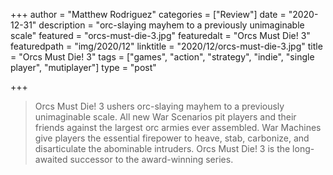 +++
author = "Matthew Rodriguez"
categories = ["Review"]
date = "2020-12-31"
description = "orc-slaying mayhem to a previously unimaginable scale"
featured = "orcs-must-die-3.jpg"
featuredalt = "Orcs Must Die! 3"
featuredpath = "img/2020/12"
linktitle = "2020/12/orcs-must-die-3.jpg"
title = "Orcs Must Die! 3"
tags = ["games", "action", "strategy", "indie", "single player", "mutiplayer"]
type = "post"

+++

> Orcs Must Die! 3 ushers orc-slaying mayhem to a previously unimaginable scale. All new War Scenarios pit players and their friends against the largest orc armies ever assembled. War Machines give players the essential firepower to heave, stab, carbonize, and disarticulate the abominable intruders. Orcs Must Die! 3 is the long-awaited successor to the award-winning series.

